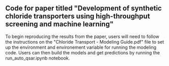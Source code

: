 ## Code for paper titled "Development of synthetic chloride transporters using high-throughput screening and machine learning"

To begin reproducing the results from the paper, users will need to follow the instructions on the "Chloride Transport - Modeling Guide.pdf" file to set up the environment and environement variable for running the modeling code. Users can then build the models and get predictions by running the run_auto_qsar.ipynb notebook.
